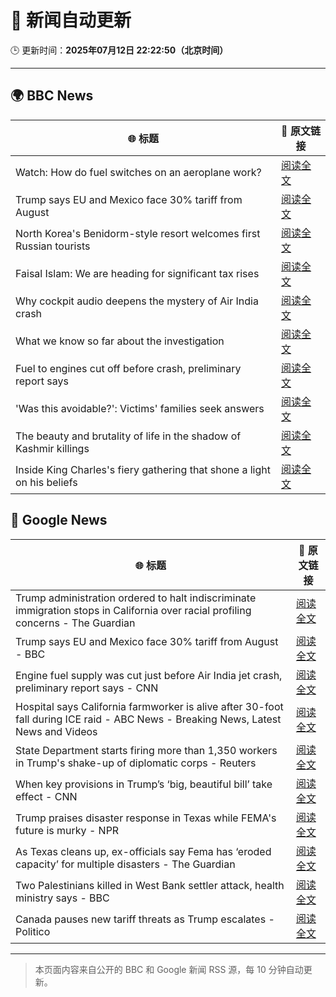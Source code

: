 # 🧠 新闻自动更新

🕒 更新时间：**2025年07月12日 22:22:50（北京时间）**

---

## 🌍 BBC News

| 🌐 标题 | 🔗 原文链接 |
|--------|-------------|
| Watch: How do fuel switches  on an aeroplane work? | [阅读全文](https://www.bbc.com/news/videos/cx2vrdd5xkeo) |
| Trump says EU and Mexico face 30% tariff from August | [阅读全文](https://www.bbc.com/news/articles/cyvj13d9ylpo) |
| North Korea's Benidorm-style resort welcomes first Russian tourists | [阅读全文](https://www.bbc.com/news/articles/cwyrk588dlro) |
| Faisal Islam: We are heading for significant tax rises | [阅读全文](https://www.bbc.com/news/articles/c9dgn647nplo) |
| Why cockpit audio deepens the mystery of Air India crash | [阅读全文](https://www.bbc.com/news/articles/cx2gy78gpnqo) |
| What we know so far about the investigation | [阅读全文](https://www.bbc.com/news/articles/c5y5nq170z4o) |
| Fuel to engines cut off before crash, preliminary report says | [阅读全文](https://www.bbc.com/news/articles/c79qrez8gqlo) |
| 'Was this avoidable?': Victims' families seek answers | [阅读全文](https://www.bbc.com/news/articles/c5ylv04r1eyo) |
| The beauty and brutality of life in the shadow of Kashmir killings | [阅读全文](https://www.bbc.com/news/articles/cjrll874eg5o) |
| Inside King Charles's fiery gathering that shone a light on his beliefs | [阅读全文](https://www.bbc.com/news/articles/c0l4jppyjzjo) |

## 📰 Google News

| 🌐 标题 | 🔗 原文链接 |
|--------|-------------|
| Trump administration ordered to halt indiscriminate immigration stops in California over racial profiling concerns - The Guardian | [阅读全文](https://news.google.com/rss/articles/CBMi9AFBVV95cUxQQ2QtTHk1R1R3Ri0yRU9IRy1hbnhlTTVTM2kwMmF4OEhWcVRtdnk4aGpkRjEtNDRtc3NRVFFSbTduZFk4aXNwa1A5dHZzWVR5YjlQcmpJY1RrMUgtZkhyWUxjSk9hMFcwaWpjUS1BMEZwMmdiRFJPSWlpQ1c2UWw1NFJXcF9LYkl5SzdGNThURmtzNnJjS0g5QkYwYlc5V05ORUZRcW9WQjdmQ1czLURkVHpmbXp1WDNCUHZiNmdQM0RRQVBVaWVlMHFHQUgwejdkVXVZd0JEVnRVQWZkV0E2QU90eVF6VFJRQ1N0V19kUm1MMlNL?oc=5) |
| Trump says EU and Mexico face 30% tariff from August - BBC | [阅读全文](https://news.google.com/rss/articles/CBMiWkFVX3lxTE1VMEFaSVV1VERUMnJ5OFlzcm5Va1BRMGdKalgyVnJ0em94T0RmOTdWZmxndXJoNlF1dk96X2ljMHdfZ29qMHMzRjBxUUp2V0xHZUZ0c3NpMEdGUdIBX0FVX3lxTE4yTG53SGJoQllFSS1BMGtuU0ZyMHEtaVYxM0d5dUJ3V19RR3RhbUhrZEhMamhPNnF2YWQtYXJkelZEOFRSdTFEbmhsYzZERmp5aWxFRGZWTnRIbmItdkJJ?oc=5) |
| Engine fuel supply was cut just before Air India jet crash, preliminary report says - CNN | [阅读全文](https://news.google.com/rss/articles/CBMiekFVX3lxTE5ROFpCdnhCQzlNNW1OVTk1UkpfMjAwSGMzZ0NXTHRsT3RidWRVbExiS092enBORkRwNVNMR1Rjb18yRVEtM2NjMWpERGJPVVdlU05PcGJfMU9TWWtGcnBFOW9xUlFzUEFzMVZPdm9uMUROSS1iaVY5SjN30gF_QVVfeXFMUGlYd2tGbTBGek9SYkpqS090MmdBQnZ2cEI4UUIyd3FIVGVjWnA0bkx2WjZKNi1iTHZaVFNsQzJMbHlhXzVmQV80TkhfZ0NMX042WmtROGZwdzNJLWl5VTRfV3gtcloyc3NSOGVYdmFKaWpHY1dMYzZRR0dVaURGQQ?oc=5) |
| Hospital says California farmworker is alive after 30-foot fall during ICE raid - ABC News - Breaking News, Latest News and Videos | [阅读全文](https://news.google.com/rss/articles/CBMiogFBVV95cUxOMGNLY3VOeWlEQTYwZFhGWVJIY3pYZzZ2eFloeDBtZ1ZESDJEdXZGMnhqdlJnT1BYcUwwb2VGTU4yMFRnS0N0OEwxSlFWckNaV2FjazREYm5ERHI5V3JyV0l0a3oxSzJZNmM4SThtdXZKYzRSUWU0UC1HalJVcWN4aGZFc0xWR0lMaG9jZHdsci11UXpxUEluSnpkaXlVajBNMWfSAacBQVVfeXFMTm5jdzRrZEhtemM3c1otWnJnR0Rjb19tX09qdDlVSnlZNUhQbEQyTFgyRG01Q3llVV8xWmJ0Z3AxQ1BJT2hiTENyN0s1RVRuU0ZZSTZOSGdfWnN5Q1FQc0htbkQtM002elpmZHZ6aWx4eF9pd0t5dDJYeWRKNTF4UVA3N0NtVjFSeUctc0RlVTlCWEx3cjkyT2RaYXF3a2FlcWJpamJadk0?oc=5) |
| State Department starts firing more than 1,350 workers in Trump's shake-up of diplomatic corps - Reuters | [阅读全文](https://news.google.com/rss/articles/CBMixAFBVV95cUxPTjFMQlJ5NTAxekNsS0RFdzc1dWtucFUzOEtHaVI1QlVqRlFjRVNBV1FFQzFZVVlfaUxxZHFLV2hldEQwWDVGUFNUNHR6S1JCbXBfRnRqZGdMQ1dyUk5qbWlsMkM4UkpFajF4M3BGbHpMNW9oSUxMeXZrclZsU1RiVm9kN2ZfYVBmSEluamtnelJ0RkxXTDJzWDhiWnBSTm9zYy1JQ3Q4MDFtQjZsOTBlR1duZGdpZGJZRUJpT1ZGc1RpY2RP?oc=5) |
| When key provisions in Trump’s ‘big, beautiful bill’ take effect - CNN | [阅读全文](https://news.google.com/rss/articles/CBMiekFVX3lxTE1MeFJaSnl1MmZWUFR5a1lYTnRMQ1Jwd1I3bWVya1dIcWpsMWNvU1JMRXhsaDVqVjR5RGlqeC1hRlp2aEZRNmszUGNNenRUdUpqU2hkZXhpRlFGUFQtQVJKcTN5UTJ0WVpPNzN4aFZKb0QwalNvbFpqZW130gF_QVVfeXFMUG16QUpfZkY1V0RpaTVtaDNYdHZudUdDamRGenUwdlM4SzFRaEJ1ekYwQzR3WmUtNUQ2WUVIY2FFeWdzeXh0TVJZb2lacWFRQmtzLVM3UnFHeTF3cGlxMjNNZTZSOEFoTTBGMFY3WElKOFVqd3BacUM5TGtkRVFWRQ?oc=5) |
| Trump praises disaster response in Texas while FEMA's future is murky - NPR | [阅读全文](https://news.google.com/rss/articles/CBMid0FVX3lxTFBsd21yMmtkN2VrZHZsWGs0ZlFsYTRnenlGM0xHMk8zTXRjTlliejZFMV9KeWQyeU5LcWtWTGR4LUdkenBXWUwydTNvOU9XOUtFd1djNHoyOW9jdHppREVpeW4tM2Y1X3FSZGY3dC1kYXcxcUFrN1o4?oc=5) |
| As Texas cleans up, ex-officials say Fema has ‘eroded capacity’ for multiple disasters - The Guardian | [阅读全文](https://news.google.com/rss/articles/CBMijwFBVV95cUxNLU1IV2lUdXFIWUxkVWhxR05EU1R1M2k2ZzlUenVoR0hlXzhyTjdvREZyamNMYVFHLVlsX2w1QURBcHc5ajZqaEJOc3BqOVlxYm5yNGhHemY4S1MtMFZJUUR1YUtUdnBuV056cFpiVURkdWZ5WTNZaFRtXzhhMVluRGljeW5lZlp0YUZCNmNybw?oc=5) |
| Two Palestinians killed in West Bank settler attack, health ministry says - BBC | [阅读全文](https://news.google.com/rss/articles/CBMiWkFVX3lxTE9kMlptWkdBajZEU3U0cGVmc2pBbDJ2WllrLVQ5NENydXFOWmVFWVBDRzc1MU1NVkp1OHg3RVJxMlRSQTB1VUpQOTNmWjExa0VBaHkxWnNFd2xTZw?oc=5) |
| Canada pauses new tariff threats as Trump escalates - Politico | [阅读全文](https://news.google.com/rss/articles/CBMiqAFBVV95cUxNQ3Flc3ppMUlkQlpKWmstbGJGbjlMSmRRQ2o5QXlaN2U2bUEwMGxfbFRjZVYybGJLOC1zWllvMHpGM0xjbHhnbEt6WThyaTI4aWRoU2RKbmRwVVh4R01DNnc3WW1NTjJHV1BDX1BLcDg5cl84ZnpPVERJeUV6NEJwMzV5NnhyVzQ4TW1Wa0RMMFU0VDRsMVNydmYtQ1o5MWZOYlJhWXowTVU?oc=5) |

---
> 本页面内容来自公开的 BBC 和 Google 新闻 RSS 源，每 10 分钟自动更新。
